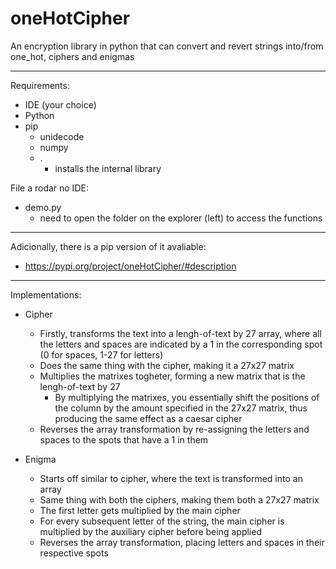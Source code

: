# oneHotCipher

An encryption library in python that can convert and revert strings into/from one_hot, ciphers and enigmas

------------------------------------------------------

Requirements:
- IDE (your choice)
- Python
- pip
    - unidecode
    - numpy
    - .
        - installs the internal library   

File a rodar no IDE:
- demo.py
    - need to open the folder on the explorer (left) to access the functions

------------------------------------------------------

Adicionally, there is a pip version of it avaliable:
- https://pypi.org/project/oneHotCipher/#description

------------------------------------------------------

Implementations:
- Cipher
    - Firstly, transforms the text into a lengh-of-text by 27 array, where all the letters and spaces are indicated by a 1 in the corresponding spot (0 for spaces, 1-27 for letters)
    - Does the same thing with the cipher, making it a 27x27 matrix
    - Multiplies the matrixes togheter, forming a new matrix that is the lengh-of-text by 27
        - By multiplying the matrixes, you essentially shift the positions of the column by the amount specified in the 27x27 matrix, thus producing the same effect as a caesar cipher
    - Reverses the array transformation by re-assigning the letters and spaces to the spots that have a 1 in them
    
- Enigma
    - Starts off similar to cipher, where the text is transformed into an array
    - Same thing with both the ciphers, making them both a 27x27 matrix
    - The first letter gets multiplied by the main cipher
    - For every subsequent letter of the string, the main cipher is multiplied by the auxiliary cipher before being applied
    - Reverses the array transformation, placing letters and spaces in their respective spots
